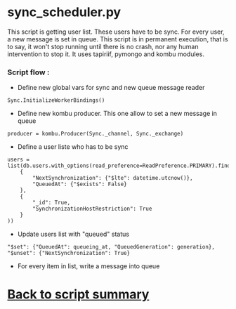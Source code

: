 # sync_scheduler.py

This script is getting user list. These users have to be sync. For every user, a new message is set in queue.
This script is in permanent execution, that is to say, it won't stop running until there is no crash, nor any human intervention to stop it.
It uses tapiriif, pymongo and kombu modules.

### Script flow : 
- Define new global vars for sync and new queue message reader
```
Sync.InitializeWorkerBindings()
```
- Define new kombu producer. This one allow to set a new message in queue
```
producer = kombu.Producer(Sync._channel, Sync._exchange)
```
- Define a user liste who has to be sync
```
users = list(db.users.with_options(read_preference=ReadPreference.PRIMARY).find(
    {
        "NextSynchronization": {"$lte": datetime.utcnow()},
        "QueuedAt": {"$exists": False}
    },
    {
        "_id": True,
        "SynchronizationHostRestriction": True
    }
))
```
- Update users list with "queued" status
```
"$set": {"QueuedAt": queueing_at, "QueuedGeneration": generation}, "$unset": {"NextSynchronization": True}
```
- For every item in list, write a message into queue

# [Back to script summary](000-script-summary.md)

